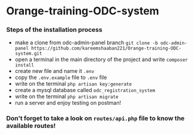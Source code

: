 # Orange-training-ODC-system

### Steps of the installation process

- make a clone from odc-admin-panel branch
```git clone -b odc-admin-panel https://github.com/kareemshaaban221/Orange-training-ODC-system.git```
- open a terminal in the main directory of the project and write
```composer install```
- create new file and name it `.env`
- copy the `.env.example` file to `.env` file
- write on the terminal
```php artisan key:generate```
- create a mysql database called
```odc_registration_system```
- write on the terminal
```php artisan migrate```
- run a server and enjoy testing on postman!

### Don't forget to take a look on `routes/api.php` file to know the available routes!

